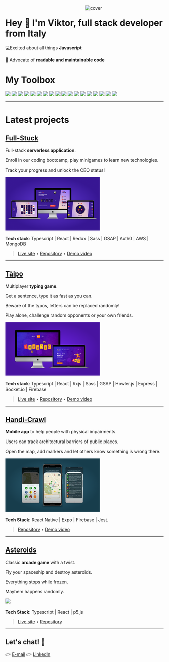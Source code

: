 <img align="right" width="250px" src="https://cdn.dribbble.com/users/2054184/screenshots/5426945/computer-flat-design.gif" alt="cover" />

# Hey 👋 I'm Viktor, full stack developer from Italy

💻Excited about all things **Javascript**

💯 Advocate of **readable and maintainable code**

# My Toolbox

<p>
  <img width ='32px' src ='https://raw.githubusercontent.com/rahulbanerjee26/githubAboutMeGenerator/main/icons/typescript.svg'>
  <img width ='32px' src ='https://raw.githubusercontent.com/rahulbanerjee26/githubAboutMeGenerator/main/icons/html.svg'>
  <img width ='32px' src ='https://raw.githubusercontent.com/rahulbanerjee26/githubAboutMeGenerator/main/icons/css.svg'>
  <img width ='32px' src ='https://raw.githubusercontent.com/rahulbanerjee26/githubAboutMeGenerator/main/icons/javascript.svg'>
  <img width ='32px' src ='https://raw.githubusercontent.com/rahulbanerjee26/githubAboutMeGenerator/main/icons/sass.svg'>
  <img width ='32px' src ='https://raw.githubusercontent.com/rahulbanerjee26/githubAboutMeGenerator/main/icons/reactjs.svg'>   
  <img width ='32px' src ='https://raw.githubusercontent.com/rahulbanerjee26/githubAboutMeGenerator/main/icons/redux.svg'>
  <img width ='32px' src ='https://raw.githubusercontent.com/rahulbanerjee26/githubAboutMeGenerator/main/icons/angularjs.svg'>
  <img width ='32px' src ='https://raw.githubusercontent.com/rahulbanerjee26/githubAboutMeGenerator/main/icons/jest.svg'>
  <img width ='32px' src ='https://raw.githubusercontent.com/rahulbanerjee26/githubAboutMeGenerator/main/icons/nodejs.svg'>
  <img width ='32px' src ='https://raw.githubusercontent.com/rahulbanerjee26/githubAboutMeGenerator/main/icons/express.svg'>
  <img width ='32px' src ='https://raw.githubusercontent.com/rahulbanerjee26/githubAboutMeGenerator/main/icons/mongodb.svg'>
  <img width ='32px' src ='https://raw.githubusercontent.com/rahulbanerjee26/githubAboutMeGenerator/main/icons/firebase.svg'>
  <img width ='32px' src ='https://raw.githubusercontent.com/rahulbanerjee26/githubAboutMeGenerator/main/icons/git.svg'>
  <img width ='32px' src ='https://raw.githubusercontent.com/rahulbanerjee26/githubAboutMeGenerator/main/icons/postman.svg'>
  <img width ='32px' src ='https://raw.githubusercontent.com/rahulbanerjee26/githubAboutMeGenerator/main/icons/figma.svg'>
  <img width ='32px' src ='https://raw.githubusercontent.com/rahulbanerjee26/githubAboutMeGenerator/main/icons/xd.svg'> 
  <img width ='32px' src ='https://raw.githubusercontent.com/rahulbanerjee26/githubAboutMeGenerator/main/icons/photoshop.svg'> 
</p>

---

# Latest projects

## [Full-Stuck](https://github.com/cw-thesis-project/full-stuck.com)

Full-stack **serverless application**.

Enroll in our coding bootcamp, play minigames to learn new technologies.

Track your progress and unlock the CEO status!


<a href="http://full-stuck.com" target="_blank">
<img width="300px" src="./assets/full-stuck-mocks.png">
</a>

**Tech stack**: Typescript | React | Redux | Sass | GSAP | Auth0 | AWS | MongoDB

> [Live site](http://full-stuck.com) • [Repository](https://github.com/cw-thesis-project/full-stuck.com) • [Demo video](https://www.youtube.com/watch?v=RHwkrV2tcAw)

---

## [Tàipo](https://github.com/vikvikvr/taipo)

Multiplayer **typing game**.

Get a sentence, type it as fast as you can.

Beware of the typos, letters can be replaced randomly!

Play alone, challenge random opponents or your own friends.

<a href="https://play-taipo.netlify.app/">
<img width="300px" src="./assets/taipo-mockups.png">
</a>

**Tech stack**: Typescript | React | Rxjs | Sass | GSAP | Howler.js | Express | Socket.io | Firebase

> [Live site](https://play-taipo.netlify.app/) • [Repository](https://github.com/vikvikvr/taipo) • [Demo video](https://www.youtube.com/watch?v=xHpyR43vOwg)

---

## [Handi-Crawl](https://github.com/vikvikvr/HandiCrawl)

**Mobile app** to help people with physical impairments.

Users can track architectural barriers of public places.

Open the map, add markers and let others know something is wrong there.

<a href="https://github.com/vikvikvr/HandiCrawl">
<img width="300px" src="./assets/handi-crawl-mocks.png">
</a>

**Tech Stack**: React Native | Expo | Firebase | Jest.

> [Repository](https://github.com/vikvikvr/HandiCrawl) • [Demo video](https://www.youtube.com/watch?v=5iPP18p-RU8)

---

## [Asteroids](https://github.com/vikvikvr/asteroids)

Classic **arcade game** with a twist.

Fly your spaceship and destroy asteroids.

Everything stops while frozen.

Mayhem happens randomly.

<a href="https://asteroids-client.netlify.app/">
<img width="300px" src="https://camo.githubusercontent.com/051d0968aa830aaef953937b54dd80b062e58d1afea40381be36d807b480a032/68747470733a2f2f6d656469612e67697068792e636f6d2f6d656469612f627667536370746e574942386a576c536f782f736f757263652e676966">
</a>

**Tech Stack**: Typescript | React | p5.js

> [Live site](https://asteroids-client.netlify.app/) • [Repository](https://github.com/vikvikvr/asteroids)

---

## Let's chat! 💬

👉 [E-mail](mailto:ricchiuto.viktor@gmail.com)
👉 [LinkedIn](https://www.linkedin.com/in/vikvikvr/)
